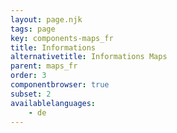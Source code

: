 ```yaml
---
layout: page.njk
tags: page
key: components-maps_fr
title: Informations
alternativetitle: Informations Maps
parent: maps_fr
order: 3
componentbrowser: true
subset: 2
availablelanguages: 
    - de
---
```

